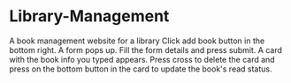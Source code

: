 # Library-Management
A book management website for a library
Click add book button in the bottom right. A form pops up.
Fill the form details and press submit. A card with the book info you typed appears.
Press cross to delete the card and press on the bottom button in the card to update the book's read status.
